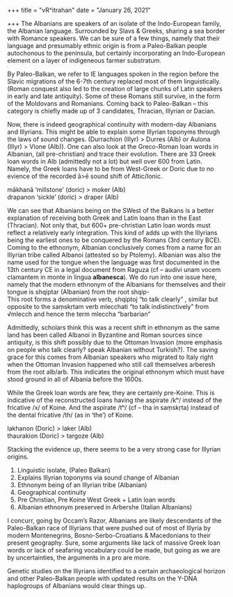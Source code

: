 +++
title = "vR^itrahan"
date = "January 26, 2021"

+++
The Albanians are speakers of an isolate of the Indo-European family,
the Albanian language. Surrounded by Slavs & Greeks, sharing a sea
border with Romance speakers. We can be sure of a few things, namely
that their language and presumably ethnic origin is from a Paleo-Balkan
people autochonous to the peninsula, but certainly incorporating an
Indo-European element on a layer of indigeneous farmer substratum.  
  
By Paleo-Balkan, we refer to IE languages spoken in the region before
the Slavic migrations of the 6-7th century replaced most of them
linguistically. (Roman conquest also led to the creation of large chunks
of Latin speakers in early and late antiquity). Some of these Romans
still survive, in the form of the Moldovans and Romanians. Coming back
to Paleo-Balkan – this category is chiefly made up of 3 candidates,
Thracian, Illyrian or Dacian.  
  
Now, there is indeed geographical continuity with modern-day Albanians
and Illyrians. This might be able to explain some Illyrian toponyms
through the laws of sound changes. (Durrachion (Illyr) \> Durres (Alb)
or Aulona (Illyr) \> Vlone (Alb)). One can also look at the Greco-Roman
loan words in Albanian, (all pre-christian) and trace their evolution.
There are 33 Greek loan words in Alb (admittedly not a lot) but well
over 600 from Latin. Namely, the Greek loans have to be from West-Greek
or Doric due to no evience of the recorded ā>ē sound shift of
Attic/Ionic.  
  
mākhanā ‘millstone’ (doric) \> moker (Alb)  
drapanon ‘sickle’ (doric) \> draper (Alb)

We can see that Albanians being on the SWest of the Balkans is a better
explanation of receiving both Greek and Latin loans than in the East
(Thracian). Not only that, but 600+ pre-christian Latin loan words must
reflect a relatively early integration. This kind of adds up with the
Illyrians being the earliest ones to be conquered by the Romans (3rd
century BCE). Coming to the ethnonym, Albanian conclusively comes from a
name for an Illyrian tribe called Albanoi (attested so by Ptolemy).
Albanian was also the name used for the tongue when the language was
first documented in the 13th century CE in a legal document from Raguza
(cf – audivi unam vocem clamantem in monte in lingua **albanesca**). We
do run into one issue here, namely that the modern ethnonym of the
Albanians for themselves and their tongue is shqiptar (Albanian) from
the root shqip-  
This root forms a denominative verb, shqiptoj “to talk clearly” ,
similar but opposite to the saṃskṛtam verb mlecchati “to talk
indistinctively” from √mlecch and hence the term mleccha “barbarian”  
  
Admittedly, scholars think this was a recent shift in ethnonym as the
same land has been called Albanoi in Byzantine and Roman sources since
antiquity, is this shift possibly due to the Ottoman Invasion (more
emphasis on people who talk clearly? speak Albanian without Turkish?).
The saving grace for this comes from Albanian speakers who migrated to
Italy right when the Ottoman Invasion happened who still call themselves
arberesh from the root alb/arb. This indicates the original ethnonym
which must have stood ground in all of Albania before the 1600s.  
  
While the Greek loan words are few, they are certainly pre-Koine. This
is indicative of the reconstructed loans having the aspirate /kʰ/
instead of the fricative /x/ of Koine. And the aspirate /tʰ/ (cf – tha
in saṃskṛta) instead of the dental fricative /th/ (as in ‘the’) of
Koine.  
  
lakhanon (Doric) \> laker (Alb)  
thaurakion (Doric) \> targoze (Alb)  
  
Stacking the evidence up, there seems to be a very strong case for
Illyrian origins.  
1) Linguistic isolate, (Paleo Balkan)  
2) Explains Illyrian toponyms via sound change of Albanian  
3) Ethnonym being of an Illyrian tribe (Albanian)  
4) Geographical continuity  
5) Pre Christian, Pre Koine West Greek + Latin loan words  
6) Albanian ethnonym preserved in Arbershe (Italian Albanians)  
  
I concurr, going by Occam’s Razor, Albanians are likely descendants of
the Paleo-Balkan race of Illyrians that were pushed out of most of
Illyria by modern Montenegrins, Bosno-Serbo-Croatians & Macedonians to
their present geography. Sure, some arguments like lack of massive Greek
loan words or lack of seafaring vocabulary could be made, but going as
we are by uncertainties, the arguments in a pro are more.  
  
Genetic studies on the Illyrians identified to a certain archaeological
horizon and other Paleo-Balkan people with updated results on the Y-DNA
haplogroups of Albanians would clear things up.  
  
  

